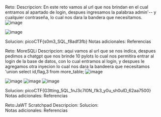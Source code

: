 Reto:
Descripcion: En este reto vamos al url que nos brindan en el cual entramos al apartado de login, despues ingresamos la palabraa admin'-- y cualquier contraseña, lo cual nos dara la bandera que necesitamos.
![image](https://github.com/user-attachments/assets/ad5e83f9-0752-4c94-b689-78335b05c082)

![image](https://github.com/user-attachments/assets/59203563-3455-4a32-be44-3d87632c3cf1)

Solucion:  picoCTF{s0m3_SQL_f8adf3fb}
Notas adicionales:
Referencias

Reto: MoreSQLi
Descripcion: aqui vamos al url que se nos indica, despues pedimos a chatgpt que nos brinde 10 pylots lo cual nos permitira entrar al login de la base de datos, con lo cual entramos al login, y despues le agregamos otra inyecion lo cual nos dara la bandeera que necesitamos
'union select id,flag,3 from more_table;
![image](https://github.com/user-attachments/assets/e6714191-c3d2-4054-95cb-872c4414edf7)

![image](https://github.com/user-attachments/assets/68cac7cd-797e-4ea5-b20b-ddf3ae8763bc)
![image](https://github.com/user-attachments/assets/10be8930-11a5-4d9f-9869-a1d865923a71)
![image](https://github.com/user-attachments/assets/952d0d28-1ec6-4358-b75a-147f7416cfa4)

Solucion:  picoCTF{G3tting_5QL_1nJ3c7I0N_l1k3_y0u_sh0ulD_62aa7500}
Notas adicionales:
Referencias

Reto:JaWT Scratchpad
Descripcion: 
Solucion:  
Notas adicionales:
Referencias
